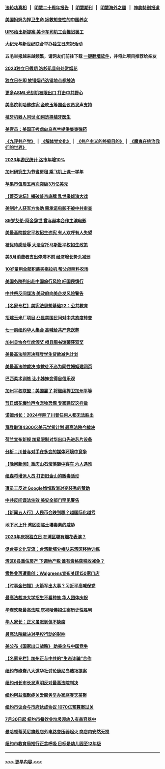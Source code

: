 #### [法轮功真相](https://github.com/gfw-breaker/truth/blob/master/README.md?t=0) &nbsp;&nbsp;|&nbsp;&nbsp; [明慧二十周年报告](https://github.com/gfw-breaker/mh-reports/blob/master/README.md?t=0) &nbsp;&nbsp;|&nbsp;&nbsp;[明慧期刊](https://github.com/gfw-breaker/mh-qikan) &nbsp;&nbsp;|&nbsp;&nbsp; [明慧海外之窗](https://github.com/gfw-breaker/mh-news/blob/master/README.md?t=0) &nbsp;&nbsp;|&nbsp;&nbsp; [神韵特别报道](https://github.com/gfw-breaker/mh-news/blob/master/shenyun.md?t=0)
#### [美国妈妈为捍卫生命 拯救想变性的中国养女](../pages/nsc412/n14026095.md?t=07011243) 
#### [UPS给出新提案 美卡车司机工会推迟罢工](../pages/nsc412/n14026017.md?t=07011243) 
#### [大纪元与新世纪联合举办独立日庆祝活动](../pages/nsc412/n14026046.md?t=07011243) 
#### 五毛举报越来越频繁，请网友们前往下载 [一键翻墙软件](https://github.com/gfw-breaker/ssr-accounts)，并将此项目推荐给亲友
#### [2023独立日假期 洛杉矶县何处赏烟花](../pages/nsc412/n14026061.md?t=07011243) 
#### [独立日在即 放错烟花选错地点都触法](../pages/nsc412/n14026043.md?t=07011243) 
#### [更多ASML光刻机被限出口 打击中共野心](../pages/nsc412/n14025979.md?t=07011243) 
#### [美高院判哈佛违宪 金映玉等国会议员发声支持](../pages/nsc412/n14026034.md?t=07011243) 
#### [植牙机器人问世 如何选择植牙医生](../pages/nsc412/n14026026.md?t=07011243) 
#### [美官员：美国正考虑向乌克兰提供集束弹药](../pages/nsc412/n14025934.md?t=07011243) 
#### [《九评共产党》](https://github.com/begood0513/9ping.md/blob/master/README.md) &nbsp;|&nbsp; [《解体党文化》](../../../../jtdwh.md/blob/master/README.md)  &nbsp;|&nbsp; [《共产主义的终极目的》](../../../../gczydzjmd.md/blob/master/README.md) &nbsp;|&nbsp; [《魔鬼在统治我们的世界》](../../../../mgztzwmdsj.md/blob/master/README.md) 
#### [2023年游民统计 洛市年增10%](../pages/nsc412/n14026011.md?t=07011243) 
#### [加州研究生为节省房租 乘飞机上课一学年](../pages/nsc412/n14025983.md?t=07011243) 
#### [苹果市值周五再次突破3万亿美元](../pages/nsc412/n14025959.md?t=07011243) 
#### [【菁英论坛】捅破普京底牌 乱世枭雄演大戏](../pages/nsc412/n14025962.md?t=07011243) 
#### [美制片人获军方协助 需承诺电影不被中共审查](../pages/nsc412/n14025928.md?t=07011243) 
#### [89岁艾伦‧阿金辞世 曾与赫本合作主演电影](../pages/nsc412/n14025910.md?t=07011243) 
#### [美最高院裁定平权招生违宪 有人欢呼有人失望](../pages/nsc412/n14025823.md?t=07011243) 
#### [被优待感耻辱 大法官托马斯批平权招生政策](../pages/nsc412/n14025882.md?t=07011243) 
#### [美5月消费者支出停滞不前 经济增长势头减弱](../pages/nsc412/n14025837.md?t=07011243) 
#### [10岁童用全部积蓄买拖拉机 帮父母照料农场](../pages/nsc412/n14025564.md?t=07011243) 
#### [美国务院列出赴中国旅行风险 吁国民慎行](../pages/nsc412/n14025913.md?t=07011243) 
#### [中共祭反间谍法 美政府向美企发风险警告](../pages/nsc412/n14025902.md?t=07011243) 
#### [【名家专栏】美宪法思想基础22：公共教育](../pages/nsc412/n14025710.md?t=07011243) 
#### [拒建玉米厂项目 凸显美国民间对中共态度转变](../pages/nsc412/n14025835.md?t=07011243) 
#### [七一前纽约华人集会 高喊给共产党送葬](../pages/nsc412/n14025790.md?t=07011243) 
#### [加州县协会年度颁奖 橙县图书馆荣获双奖](../pages/nsc412/n14025876.md?t=07011243) 
#### [美最高法院否决拜登学生贷款减免计划](../pages/nsc412/n14025847.md?t=07011243) 
#### [美最高法院裁决 宗教徒不必为同性婚姻建网页](../pages/nsc412/n14025751.md?t=07011243) 
#### [巴西柔术训练 让小姊妹变得自信乐观](../pages/nsc412/n14025367.md?t=07011243) 
#### [加州平权联盟：美国赢了 将继续捍卫加州平等](../pages/nsc412/n14025356.md?t=07011243) 
#### [节日烟花爆竹声令宠物恐慌 专家建议这样做](../pages/nsc412/n14025339.md?t=07011243) 
#### [诺姆州长：2024年除了川普任何人都无法胜出](../pages/nsc412/n14025744.md?t=07011243) 
#### [拜登取消4300亿美元学贷计划 最高法院今裁决](../pages/nsc412/n14025742.md?t=07011243) 
#### [荷兰宣布新规 加紧限制对华出口先进芯片设备](../pages/nsc412/n14025681.md?t=07011243) 
#### [分析：川普与对手在多变的媒体环境中竞争](../pages/nsc412/n14025250.md?t=07011243) 
#### [【晚间新闻】重庆山石滚落砸中客车 六人遇难](../pages/nsc412/n14025587.md?t=07011243) 
#### [纽森将增派人员 打击旧金山的贩毒活动](../pages/nsc412/n14025513.md?t=07011243) 
#### [遭员工反对 Google悄悄取消对变装秀的赞助](../pages/nsc412/n14025511.md?t=07011243) 
#### [中共反间谍法生效 美安全部门罕见警告](../pages/nsc412/n14025385.md?t=07011243) 
#### [【新闻五人行】人民币会跌到哪？越国际化越亏](../pages/nsc412/n14025270.md?t=07011243) 
#### [地下水上升 湾区面临土壤毒素的威胁](../pages/nsc412/n14025493.md?t=07011243) 
#### [2023年庆祝独立日 在湾区哪有烟花表演？](../pages/nsc412/n14025490.md?t=07011243) 
#### [促台美文化交流：台湾新埔少棒队来湾区移地训练](../pages/nsc412/n14025489.md?t=07011243) 
#### [湾区8县重估房产 下调地产税 谁有资格获税收减免？](../pages/nsc412/n14025461.md?t=07011243) 
#### [零售业再遭重创：Walgreens宣布关闭150家门店](../pages/nsc412/n14025467.md?t=07011243) 
#### [【时事金扫描】火箭军出大事？习近平高喊保党](../pages/nsc412/n14025388.md?t=07011243) 
#### [最高法裁决大学招生不看种族 华人团体庆祝](../pages/nsc412/n14025421.md?t=07011243) 
#### [华裔欢聚最高法院 庆祝哈佛招生案历史性胜利](../pages/nsc412/n14025423.md?t=07011243) 
#### [华人家长：正义虽迟到但不缺席](../pages/nsc412/n14025439.md?t=07011243) 
#### [最高法院裁决对平权行动的影响](../pages/nsc412/n14025437.md?t=07011243) 
#### [美公布《国家出口战略》 助美企与中国竞争](../pages/nsc412/n14025278.md?t=07011243) 
#### [【名家专栏】加州正与中共的“生态诈骗”合作](../pages/nsc412/n14022359.md?t=07011243) 
#### [纽约布碌崙八大道华社讨论康尼岛赌场提案](../pages/nsc412/n14025389.md?t=07011243) 
#### [纽约州长市长发声明反对最高法院判决](../pages/nsc412/n14025433.md?t=07011243) 
#### [纽约阿兹海默症关爱服务举办家庭春天茶聚](../pages/nsc412/n14025393.md?t=07011243) 
#### [纽约市议会与市府达成协议 1070亿预算案过关](../pages/nsc412/n14025395.md?t=07011243) 
#### [7月30日起 纽约市餐饮业垃圾须放入有盖容器中](../pages/nsc412/n14025397.md?t=07011243) 
#### [曼哈顿蒂芙尼旗舰店外电路变压器起火 商店内安然无损](../pages/nsc412/n14025399.md?t=07011243) 
#### [纽约市教育局推行正念呼吸 目标是幼儿园至12年级](../pages/nsc412/n14025435.md?t=07011243) 

----
#### [ >>> 更早内容 <<< ](../indexes/nsc412-earlier.md)
